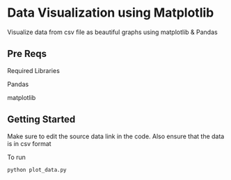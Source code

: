 # Data Visualization using Matplotlib

Visualize data from csv file as beautiful graphs using matplotlib & Pandas

## Pre Reqs
Required Libraries

Pandas

matplotlib

## Getting Started
Make sure to edit the source data link in the code. Also ensure that the data is in csv format

To run

`python plot_data.py`


